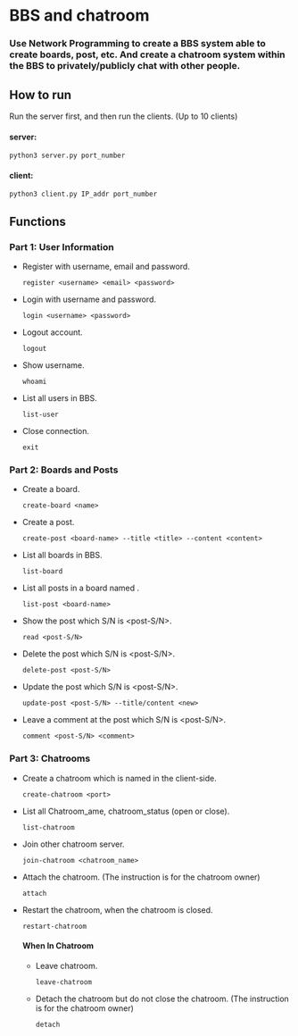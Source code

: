 # BBS and chatroom
### Use Network Programming to create a BBS system able to create boards, post, etc. And create a chatroom system within the BBS to privately/publicly chat with other people.

## How to run
Run the server first, and then run the clients. (Up to 10 clients)
#### server: 
  
  `python3 server.py port_number`

#### client: 
  
  `python3 client.py IP_addr port_number`

## Functions
### Part 1: User Information
* Register with username, email and password.

   `register <username> <email> <password>`  
* Login with username and password.

   `login <username> <password>`
* Logout account.

   `logout`
* Show username.

   `whoami`
* List all users in BBS.

   `list-user`
* Close connection.

   `exit`
   
### Part 2: Boards and Posts
* Create a board.

   `create-board <name>`
* Create a post.

   `create-post <board-name> --title <title> --content <content>`
* List all boards in BBS.

   `list-board`
* List all posts in a board named <board-name>.

   `list-post <board-name>`
* Show the post which S/N is <post-S/N>.

   `read <post-S/N>`
* Delete the post which S/N is <post-S/N>.

   `delete-post <post-S/N>`
* Update the post which S/N is <post-S/N>.

   `update-post <post-S/N> --title/content <new>`
* Leave a comment <comment> at the post which S/N is <post-S/N>.

   `comment <post-S/N> <comment>`
   
### Part 3: Chatrooms
* Create a chatroom which is named <username> in the client-side.

   `create-chatroom <port>`
* List all Chatroom_ame, chatroom_status (open or close).

   `list-chatroom`
* Join other chatroom server.

   `join-chatroom <chatroom_name>`
* Attach the chatroom. (The instruction is for the chatroom owner)

   `attach`
* Restart the chatroom, when the chatroom is closed.

   `restart-chatroom`
   #### When In Chatroom
   * Leave chatroom.

      `leave-chatroom`
   * Detach the chatroom but do not close the chatroom. (The instruction is for the chatroom owner)

      `detach`

